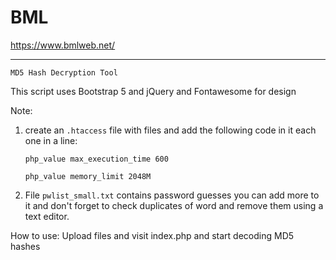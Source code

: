 # BML
https://www.bmlweb.net/
****************************************
`MD5 Hash Decryption Tool`

This script uses Bootstrap 5 and jQuery and Fontawesome for design

Note: 

1. create an `.htaccess` file with files and add the following code in it each one in a line:

   `php_value max_execution_time 600`

   `php_value memory_limit 2048M`

2. File `pwlist_small.txt` contains password guesses you can add more to it and don't forget to check duplicates of word and remove them using a text editor.

How to use:
Upload files and visit index.php and start decoding MD5 hashes

